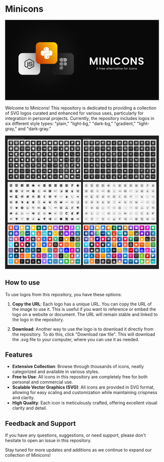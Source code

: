 # Minicons
![Screenshot](banner.png)

Welcome to Minicons! This repository is dedicated to providing a collection of SVG logos curated and enhanced for various uses, particularly for integration in personal projects. Currently, the repository includes logos in six different style types: "plain," "light-bg," "dark-bg," "gradient," "light-gray," and "dark-gray."

![Screenshot](logos.png)


## How to use

To use logos from this repository, you have these options:

1. **Copy the URL**: Each logo has a unique URL. You can copy the URL of the image to use it. This is useful if you want to reference or embed the logo on a website or document. The URL will remain stable and linked to the logo in the repository.

2. **Download**: Another way to use the logo is to download it directly from the repository. To do this, click "Download raw file". This will download the .svg file to your computer, where you can use it as needed.

## Features

- **Extensive Collection**: Browse through thousands of icons, neatly categorized and available in various styles.
- **Free to Use**: All icons in this repository are completely free for both personal and commercial use.
- **Scalable Vector Graphics (SVG)**: All icons are provided in SVG format, allowing for easy scaling and customization while maintaining crispness and clarity.
- **High Quality**: Each icon is meticulously crafted, offering excellent visual clarity and detail.

## Feedback and Support
If you have any questions, suggestions, or need support, please don't hesitate to open an issue in this repository.

Stay tuned for more updates and additions as we continue to expand our collection of Minicons!
